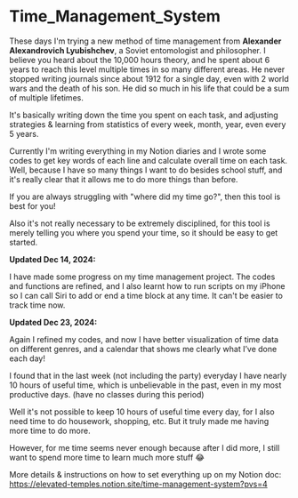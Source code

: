 # Time_Management_System

These days I'm trying a new method of time management from **Alexander Alexandrovich Lyubishchev**, a Soviet entomologist and philosopher. I believe you heard about the 10,000 hours theory, and he spent about 6 years to reach this level multiple times in so many different areas. He never stopped writing journals since about 1912 for a single day, even with 2 world wars and the death of his son. He did so much in his life that could be a sum of multiple lifetimes.

It's basically writing down the time you spent on each task, and adjusting strategies & learning from statistics of every week, month, year, even every 5 years.

Currently I'm writing everything in my Notion diaries and I wrote some codes to get key words of each line and calculate overall time on each task. Well, because I have so many things I want to do besides school stuff, and it's really clear that it allows me to do more things than before.

If you are always struggling with "where did my time go?", then this tool is best for you!

Also it's not really necessary to be extremely disciplined, for this tool is merely telling you where you spend your time, so it should be easy to get started.



**Updated Dec 14, 2024:**

I have made some progress on my time management project. The codes and functions are refined, and I also learnt how to run scripts on my iPhone so I can call Siri to add or end a time block at any time. It can't be easier to track time now.



**Updated Dec 23, 2024:**

Again I refined my codes, and now I have better visualization of time data on different genres, and a calendar that shows me clearly what I’ve done each day!

I found that in the last week (not including the party) everyday I have nearly 10 hours of useful time, which is unbelievable in the past, even in my most productive days. (have no classes during this period)

Well it's not possible to keep 10 hours of useful time every day, for I also need time to do housework, shopping, etc. But it truly made me having more time to do more.

However, for me time seems never enough because after I did more, I still want to spend more time to learn much more stuff 😂



More details & instructions on how to set everything up on my Notion doc:
https://elevated-temples.notion.site/time-management-system?pvs=4
